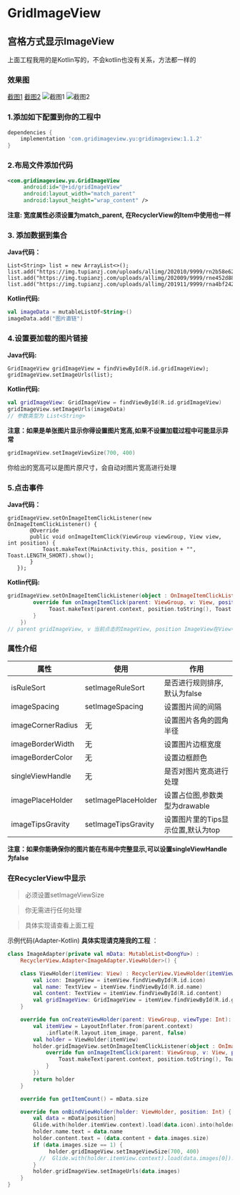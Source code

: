 # GridImageView
## 宫格方式显示ImageView
上面工程我用的是Kotlin写的，不会kotlin也没有关系，方法都一样的

### 效果图

[截图1](https://drny.cc/image/Screenshot_2021-01-17-13-19-27-165_com.yu.gridima.jpg)
[截图2](https://drny.cc/image/Screenshot_2021-01-17-13-19-33-363_com.yu.gridima.jpg)
![截图1](https://drny.cc/image/Screenshot_2021-01-17-13-19-27-165_com.yu.gridima.jpg)
![截图2](https://drny.cc/image/Screenshot_2021-01-17-13-19-33-363_com.yu.gridima.jpg)

### 1.添加如下配置到你的工程中
```groovy
dependencies {
    implementation 'com.gridimageview.yu:gridimageview:1.1.2'
}
```
### 2.布局文件添加代码
```xml
<com.gridimageview.yu.GridImageView
     android:id="@+id/gridImageView"
     android:layout_width="match_parent"
     android:layout_height="wrap_content" />
```
**注意: 宽度属性必须设置为match_parent, 在RecyclerView的Item中使用也一样**

### 3. 添加数据到集合

**Java代码：**
```
List<String> list = new ArrayList<>();
list.add("https://img.tupianzj.com/uploads/allimg/202010/9999/rn2b58e62da0.jpg");
list.add("https://img.tupianzj.com/uploads/allimg/202009/9999/rne452d88a27.jpg");
list.add("https://img.tupianzj.com/uploads/allimg/201911/9999/rna4bf242e64.jpg");
```
**Kotlin代码:**
```kotlin
val imageData = mutableListOf<String>()
imageData.add("图片直链")
```

### 4.设置要加载的图片链接

**Java代码:**
```
GridImageView gridImageView = findViewById(R.id.gridImageView);
gridImageView.setImageUrls(list);
```
**Kotlin代码:**
```kotlin
val gridImageView: GridImageView = findViewById(R.id.gridImageView)
gridImageView.setImageUrls(imageData)
// 参数类型为 List<String>
```
**注意：如果是单张图片显示你得设置图片宽高,如果不设置加载过程中可能显示异常**
```kotlin
gridImageView.setImageViewSize(700, 400)
```
你给出的宽高可以是图片原尺寸，会自动对图片宽高进行处理

### 5.点击事件

**Java代码：**
```
gridImageView.setOnImageItemClickListener(new OnImageItemClickListener() {
       @Override
       public void onImageItemClick(ViewGroup viewGroup, View view, int position) {
           Toast.makeText(MainActivity.this, position + "", Toast.LENGTH_SHORT).show();
       }
   });
```
**Kotlin代码:**
```kotlin
gridImageView.setOnImageItemClickListener(object : OnImageItemClickListener {
        override fun onImageItemClick(parent: ViewGroup, v: View, position: Int) {
             Toast.makeText(parent.context, position.toString(), Toast.LENGTH_SHORT).show()
        }
    })
// parent gridImageView, v 当前点击的ImageView, position ImageView在View中的位置
```

### 属性介绍

属性 | 使用 | 作用
----|-----|------
isRuleSort|setImageRuleSort|是否进行规则排序,默认为false
imageSpacing|setImageSpacing|设置图片间的间隔
imageCornerRadius|无|设置图片各角的圆角半径
imageBorderWidth|无|设置图片边框宽度
imageBorderColor|无|设置边框颜色
singleViewHandle|无|是否对图片宽高进行处理
imagePlaceHolder|setImagePlaceHolder|设置占位图,参数类型为drawable
imageTipsGravity|setImageTipsGravity|设置图片里的Tips显示位置,默认为top

**注意：如果你能确保你的图片能在布局中完整显示,可以设置singleViewHandle为false**

### 在RecyclerView中显示

> 必须设置setImageViewSize

> 你无需进行任何处理

> 具体实现请查看上面工程

示例代码(Adapter-Kotlin) **具体实现请克隆我的工程** ：
```kotlin
class ImageAdapter(private val mData: MutableList<DongYu>) :
    RecyclerView.Adapter<ImageAdapter.ViewHolder>() {

    class ViewHolder(itemView: View) : RecyclerView.ViewHolder(itemView) {
        val icon: ImageView = itemView.findViewById(R.id.icon)
        val name: TextView = itemView.findViewById(R.id.name)
        val content: TextView = itemView.findViewById(R.id.content)
        val gridImageView: GridImageView = itemView.findViewById(R.id.gridImageView)
    }

    override fun onCreateViewHolder(parent: ViewGroup, viewType: Int): ViewHolder {
        val itemView = LayoutInflater.from(parent.context)
            .inflate(R.layout.item_image, parent, false)
        val holder = ViewHolder(itemView)
        holder.gridImageView.setOnImageItemClickListener(object : OnImageItemClickListener {
            override fun onImageItemClick(parent: ViewGroup, v: View, position: Int) {
                Toast.makeText(parent.context, position.toString(), Toast.LENGTH_SHORT).show()
            }
        })
        return holder
    }

    override fun getItemCount() = mData.size

    override fun onBindViewHolder(holder: ViewHolder, position: Int) {
        val data = mData[position]
        Glide.with(holder.itemView.context).load(data.icon).into(holder.icon)
        holder.name.text = data.name
        holder.content.text = (data.content + data.images.size)
        if (data.images.size == 1) {
             holder.gridImageView.setImageViewSize(700, 400)
          //  Glide.with(holder.itemView.context).load(data.images[0]).into(holder.roundImageView)
        }
        holder.gridImageView.setImageUrls(data.images)
    }
}
```